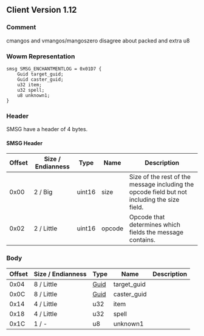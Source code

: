 ## Client Version 1.12

### Comment

cmangos and vmangos/mangoszero disagree about packed and extra u8

### Wowm Representation
```rust,ignore
smsg SMSG_ENCHANTMENTLOG = 0x01D7 {
    Guid target_guid;
    Guid caster_guid;
    u32 item;
    u32 spell;
    u8 unknown1;
}
```
### Header
SMSG have a header of 4 bytes.

#### SMSG Header
| Offset | Size / Endianness | Type   | Name   | Description |
| ------ | ----------------- | ------ | ------ | ----------- |
| 0x00   | 2 / Big           | uint16 | size   | Size of the rest of the message including the opcode field but not including the size field.|
| 0x02   | 2 / Little        | uint16 | opcode | Opcode that determines which fields the message contains.|
### Body
| Offset | Size / Endianness | Type | Name | Description |
| ------ | ----------------- | ---- | ---- | ----------- |
| 0x04 | 8 / Little | [Guid](../spec/packed-guid.md) | target_guid |  |
| 0x0C | 8 / Little | [Guid](../spec/packed-guid.md) | caster_guid |  |
| 0x14 | 4 / Little | u32 | item |  |
| 0x18 | 4 / Little | u32 | spell |  |
| 0x1C | 1 / - | u8 | unknown1 |  |
